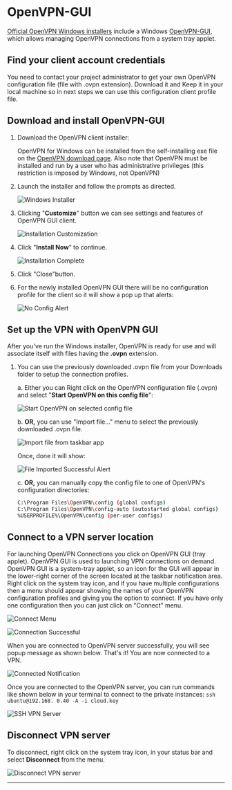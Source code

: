 # OpenVPN-GUI

[Official OpenVPN Windows installers](https://github.com/OpenVPN/openvpn-gui)
include a Windows
[OpenVPN-GUI](https://community.openvpn.net/openvpn/wiki/OpenVPN-GUI), which
allows managing OpenVPN connections from a system tray applet.

## Find your client account credentials

You need to contact your project administrator to get your own OpenVPN
configuration file (file with .ovpn extension). Download it and Keep it in your
local machine so in next steps we can use this configuration client profile file.

## Download and install OpenVPN-GUI

1. Download the OpenVPN client installer:

    OpenVPN for Windows can be installed from the self-installing exe file on the
    [OpenVPN download page](https://openvpn.net/community-downloads/). Also note
    that OpenVPN must be installed and run by a user who has administrative
    privileges (this restriction is imposed by Windows, not OpenVPN)

2. Launch the installer and follow the prompts as directed.

    ![Windows Installer](images/windows_installer.png)

3. Clicking "**Customize**" button we can see settings and features of OpenVPN
   GUI client.

    ![Installation Customization](images/installation_path_customization.png)

4. Click "**Install Now**" to continue.

    ![Installation Complete](images/installation_complete.png)

5. Click "Close"button.

6. For the newly installed OpenVPN GUI there will be no configuration profile
   for the client so it will show a pop up that alerts:

    ![No Config Alert](images/no_config_alert.png)

## Set up the VPN with OpenVPN GUI

After you've run the Windows installer, OpenVPN is ready for use and will
associate itself with files having the **.ovpn** extension.

1. You can use the previously downloaded .ovpn file from your Downloads folder
   to setup the connection profiles.

    a. Either you can Right click on the OpenVPN configuration file (.ovpn) and
    select "**Start OpenVPN on this config file**":

    ![Start OpenVPN on selected config file](images/start_openvpn_using_config_file.png)

    b. **OR,** you can use "Import file…" menu to select the previously
    downloaded .ovpn file.

    ![Import file from taskbar app](images/import_config_file.png)

    Once, done it will show:

    ![File Imported Successful Alert](images/file_imported_successful.png)

    c. **OR,** you can manually copy the config file to one of OpenVPN's
    configuration directories:

    ```sh
    C:\Program Files\OpenVPN\config (global configs)
    C:\Program Files\OpenVPN\config-auto (autostarted global configs)
    %USERPROFILE%\OpenVPN\config (per-user configs)
    ```

## Connect to a VPN server location

For launching OpenVPN Connections you click on OpenVPN GUI (tray applet).
OpenVPN GUI is used to launching VPN connections on demand. OpenVPN GUI is a
system-tray applet, so an icon for the GUI will appear in the lower-right
corner of the screen located at the taskbar notification area. Right click on
the system tray icon, and if you have multiple configurations then a menu
should appear showing the names of your OpenVPN configuration profiles and
giving you the option to connect. If you have only one configuration then you
can just click on "Connect" menu.

![Connect Menu](images/connect_menu.png)

![Connection Successful](images/connection_successful.png)

When you are connected to OpenVPN server successfully, you will see popup
message as shown below. That's it! You are now connected to a VPN.

![Connected Notification](images/connected_notification.png)

Once you are connected to the OpenVPN server, you can run commands like shown
below in your terminal to connect to the private instances: `ssh ubuntu@192.168.
0.40 -A -i cloud.key`

![SSH VPN Server](images/ssh_vpn_server.png)

## Disconnect VPN server

To disconnect, right click on the system tray icon, in your status bar and
select **Disconnect** from the menu.

![Disconnect VPN server](images/disconnect_vpn.png)

---
